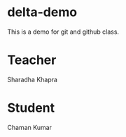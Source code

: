 # delta-demo
This is a demo for git and github class.


# Teacher 
Sharadha Khapra

# Student
Chaman Kumar